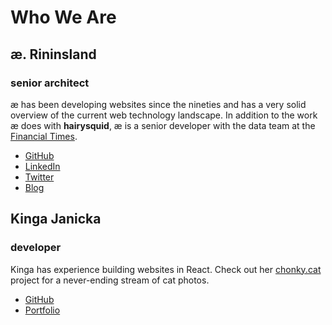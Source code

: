 # Who We Are

## æ. Rininsland
### senior architect

æ has been developing websites since the nineties and has a very solid overview of the current web technology landscape. In addition to the work æ does with **hairysquid**, æ is a senior developer with the data team at the [Financial Times](https://www.ft.com/æ).

* [GitHub](https://www.github.com/aendrew)
* [LinkedIn](https://www.linkedin.com/in/aendrew)
* [Twitter](https://www.twitter.com/aendrew/)
* [Blog](https://www.aendrew.com)

## Kinga Janicka
### developer

Kinga has experience building websites in React. Check out her [chonky.cat](https://www.chonky.cat) project for a never-ending stream of cat photos.

* [GitHub](https://www.github.com/kingajanicka)
* [Portfolio](https://www.kinga.dev)
